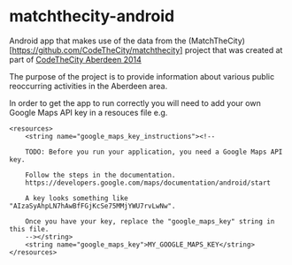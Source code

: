 matchthecity-android
====================

Android app that makes use of the data from the (MatchTheCity)[https://github.com/CodeTheCity/matchthecity] project that was created at part of [CodeTheCity Aberdeen 2014](http://codethecity.org)

The purpose of the project is to provide information about various public reoccurring activities in the Aberdeen area.

In order to get the app to run correctly you will need to add your own Google Maps API key in a resouces file e.g.

    <resources>
        <string name="google_maps_key_instructions"><!--

        TODO: Before you run your application, you need a Google Maps API key.

        Follow the steps in the documentation.
        https://developers.google.com/maps/documentation/android/start

        A key looks something like "AIzaSyAhpLN7hAwBfFGjKcSe75MMjYWU7rvLwNw".

        Once you have your key, replace the "google_maps_key" string in this file.
        --></string>
        <string name="google_maps_key">MY_GOOGLE_MAPS_KEY</string>
    </resources>
